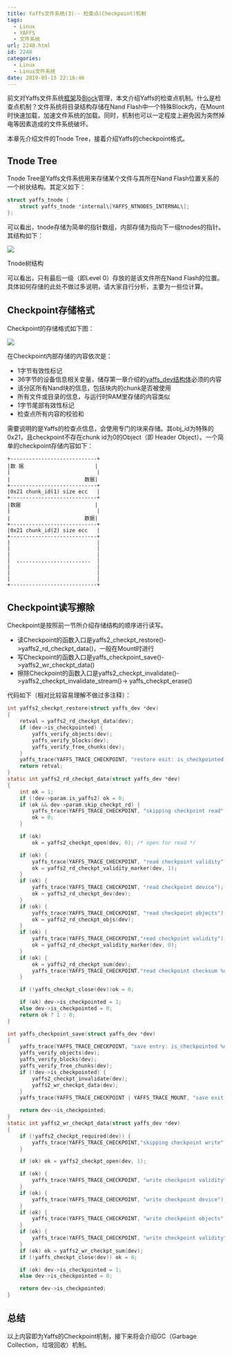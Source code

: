 ```yaml
---
title: Yaffs文件系统(3)-- 检查点(Checkpoint)机制
tags:
  - Linux
  - YAFFS
  - 文件系统
url: 2248.html
id: 2248
categories:
  - Linux
  - Linux文件系统
date: 2019-05-15 22:16:46
---
```


前文对Yaffs文件系统[框架](https://l2h.site/2019/04/30/yaffs-1/)及[Block](https://l2h.site/2019/05/14/yaffs-2/)管理，本文介绍Yaffs的检查点机制。什么是检查点机制？文件系统将目录结构存储在Nand Flash中一个特殊Block内，在Mount时快速加载，加速文件系统的加载。同时，机制也可以一定程度上避免因为突然掉电等因素造成的文件系统破坏。

本章先介绍文件的Tnode Tree，接着介绍Yaffs的checkpoint格式。

Tnode Tree
----------

Tnode Tree是Yaffs文件系统用来存储某个文件与其所在Nand Flash位置关系的一个树状结构。其定义如下：
```C
struct yaffs_tnode {
	struct yaffs_tnode *internal\[YAFFS_NTNODES_INTERNAL\];
};
```
可以看出，tnode存储为简单的指针数组，内部存储为指向下一级tnodes的指针。其结构如下：

![](https://l2h.site/wp-content/uploads/2019/05/tnode.png)

Tnode树结构

可以看出，只有最后一级（即Level 0）存放的是该文件所在Nand Flash的位置。具体如何存储的此处不做过多说明，请大家自行分析，主要为一些位计算。

Checkpoint存储格式
--------------

Checkpoint的存储格式如下图：

![](https://l2h.site/wp-content/uploads/2019/05/checkpoint-2-1024x792.png)

在Checkpoint内部存储的内容依次是：

*   1字节有效性标记
*   36字节的设备信息相关变量，储存第一章介绍的[yaffs_dev结构体](https://l2h.site/2019/04/30/yaffs-1/#i-4)必须的内容
*   该分区所有Nand块的信息，包括块内的chunk是否被使用
*   所有文件或目录的信息，与运行时RAM里存储的内容类似
*   1字节尾部有效性标记
*   检查点所有内容的校验和

需要说明的是Yaffs的检查点信息，会使用专门的块来存储。其obj_id为特殊的0x21，且checkpoint不存在chunk id为0的Object（即 Header Object）。一个简单的checkpoint存储内容如下：
```
+----------------------------+
|数 据                       |
|                            |
|                        数据|
+----------------------------+
|0x21 chunk_id(1) size ecc   |
+----------------------------+
|数据                        |
|                            |
|                        数据|
+----------------------------+
|0x21 chunk_id(2) size ecc   |
+----------------------------+
|                            |
|                            |
|                            |
|  ........................  |
|                            |
|                            |
|                            |
+----------------------------+
```
Checkpoint读写擦除
--------------

Checkpoint是按照前一节所介绍存储结构的顺序进行读写。

*   读Checkpoint的函数入口是yaffs2_checkpt_restore()->yaffs2_rd_checkpt_data()，一般在Mount时进行
*   写Checkpoint的函数入口是yaffs_checkpoint_save()->yaffs2_wr_checkpt_data()
*   擦除Checkpoint的函数入口是yaffs2_checkpt_invalidate()->yaffs2_checkpt_invalidate_stream()-> yaffs_checkpt_erase()

代码如下（相对比较容易理解不做过多注释）：
```C
int yaffs2_checkpt_restore(struct yaffs_dev *dev)
{
	retval = yaffs2_rd_checkpt_data(dev);
	if (dev->is_checkpointed) {
		yaffs_verify_objects(dev);
		yaffs_verify_blocks(dev);
		yaffs_verify_free_chunks(dev);
	}
	yaffs_trace(YAFFS_TRACE_CHECKPOINT, "restore exit: is_checkpointed %d", dev->is_checkpointed);
	return retval;
}
static int yaffs2_rd_checkpt_data(struct yaffs_dev *dev)
{
	int ok = 1; 
	if (!dev->param.is_yaffs2) ok = 0;
	if (ok && dev->param.skip_checkpt_rd) {
		yaffs_trace(YAFFS_TRACE_CHECKPOINT, "skipping checkpoint read");
		ok = 0;
	}

	if (ok)
		ok = yaffs2_checkpt_open(dev, 0); /* open for read */

	if (ok) {
		yaffs_trace(YAFFS_TRACE_CHECKPOINT, "read checkpoint validity");
		ok = yaffs2_rd_checkpt_validity_marker(dev, 1);
	}
	if (ok) {
		yaffs_trace(YAFFS_TRACE_CHECKPOINT, "read checkpoint device");
		ok = yaffs2_rd_checkpt_dev(dev);
	}
	if (ok) {
		yaffs_trace(YAFFS_TRACE_CHECKPOINT, "read checkpoint objects");
		ok = yaffs2_rd_checkpt_objs(dev);
	}
	if (ok) {
		yaffs_trace(YAFFS_TRACE_CHECKPOINT,"read checkpoint validity");
		ok = yaffs2_rd_checkpt_validity_marker(dev, 0);
	}
	if (ok) {
		ok = yaffs2_rd_checkpt_sum(dev);
		yaffs_trace(YAFFS_TRACE_CHECKPOINT,"read checkpoint checksum %d", ok);
	}

	if (!yaffs_checkpt_close(dev))ok = 0;

	if (ok) dev->is_checkpointed = 1;
	else dev->is_checkpointed = 0;
	return ok ? 1 : 0;
}

int yaffs_checkpoint_save(struct yaffs_dev *dev)
{
	yaffs_trace(YAFFS_TRACE_CHECKPOINT, "save entry: is_checkpointed %d", dev->is_checkpointed);
	yaffs_verify_objects(dev);
	yaffs_verify_blocks(dev);
	yaffs_verify_free_chunks(dev);
	if (!dev->is_checkpointed) {
		yaffs2_checkpt_invalidate(dev);
		yaffs2_wr_checkpt_data(dev);
	}
	yaffs_trace(YAFFS_TRACE_CHECKPOINT | YAFFS_TRACE_MOUNT, "save exit: is_checkpointed %d", dev->is_checkpointed);

	return dev->is_checkpointed;
}
static int yaffs2_wr_checkpt_data(struct yaffs_dev *dev)
{
	if (!yaffs2_checkpt_required(dev)) {
		yaffs_trace(YAFFS_TRACE_CHECKPOINT,"skipping checkpoint write");ok = 0;
	}

	if (ok) ok = yaffs2_checkpt_open(dev, 1);

	if (ok) {
		yaffs_trace(YAFFS_TRACE_CHECKPOINT, "write checkpoint validity"); ok = yaffs2_wr_checkpt_validity_marker(dev, 1);
	}
	if (ok) {
		yaffs_trace(YAFFS_TRACE_CHECKPOINT, "write checkpoint device"); ok = yaffs2_wr_checkpt_dev(dev);
	}
	if (ok) {
		yaffs_trace(YAFFS_TRACE_CHECKPOINT, "write checkpoint objects"); ok = yaffs2_wr_checkpt_objs(dev);
	}
	if (ok) {
		yaffs_trace(YAFFS_TRACE_CHECKPOINT, "write checkpoint validity"); ok = yaffs2_wr_checkpt_validity_marker(dev, 0);
	}
	if (ok) ok = yaffs2_wr_checkpt_sum(dev);
	if (!yaffs_checkpt_close(dev)) ok = 0;

	if (ok) dev->is_checkpointed = 1;
	else dev->is_checkpointed = 0;

	return dev->is_checkpointed;
}
```
总结
--

以上内容即为Yaffs的Checkpoint机制，接下来将会介绍GC（Garbage Collection，垃圾回收）机制。